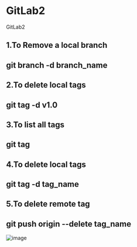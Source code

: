 # GitLab2
GitLab2

1.To Remove a local branch
-
   git branch -d branch_name
-
2.To delete local tags
-
   git tag -d v1.0
-
3.To list all tags
-
   git tag 
-
4.To delete local tags
-
   git tag -d tag_name
-
5.To delete remote tag
-
   git push origin --delete tag_name
-

![image](https://user-images.githubusercontent.com/78380628/148678058-1edc8e2b-5663-466c-9245-e9b22bb629a8.png)
